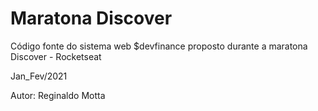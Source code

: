 # Maratona Discover

Código fonte do sistema web $devfinance proposto durante a maratona Discover - Rocketseat

Jan_Fev/2021

Autor: Reginaldo Motta
